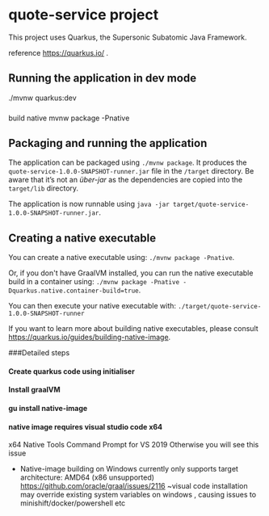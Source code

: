 # quote-service project

This project uses Quarkus, the Supersonic Subatomic Java Framework.

reference https://quarkus.io/ .

## Running the application in dev mode 
./mvnw quarkus:dev

###
build native mvnw package -Pnative

## Packaging and running the application

The application can be packaged using `./mvnw package`.
It produces the `quote-service-1.0.0-SNAPSHOT-runner.jar` file in the `/target` directory.
Be aware that it’s not an _über-jar_ as the dependencies are copied into the `target/lib` directory.

The application is now runnable using `java -jar target/quote-service-1.0.0-SNAPSHOT-runner.jar`.

## Creating a native executable

You can create a native executable using: `./mvnw package -Pnative`.

Or, if you don't have GraalVM installed, you can run the native executable build in a container using: `./mvnw package -Pnative -Dquarkus.native.container-build=true`.

You can then execute your native executable with: `./target/quote-service-1.0.0-SNAPSHOT-runner`

If you want to learn more about building native executables, please consult https://quarkus.io/guides/building-native-image.



###Detailed steps

#### Create quarkus code using initialiser
#### Install graalVM
#### gu install native-image
#### native image requires visual studio code x64 
x64 Native Tools Command Prompt for VS 2019
Otherwise you will see this issue 
* Native-image building on Windows currently only supports target architecture: AMD64 (x86 unsupported)
https://github.com/oracle/graal/issues/2116
~visual code installation may override existing system variables on windows , causing issues to minishift/docker/powershell etc
